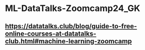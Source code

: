 # ML-DataTalks-Zoomcamp24_GK
## https://datatalks.club/blog/guide-to-free-online-courses-at-datatalks-club.html#machine-learning-zoomcamp
